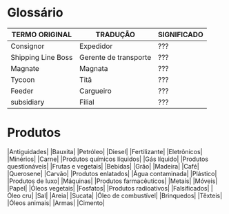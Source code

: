 Glossário
====================
| TERMO ORIGINAL  |  TRADUÇÃO  | SIGNIFICADO  |
| ------------------- | ------------------- |------------------- |
|  Consignor |  Expedidor | ??? |
|  Shipping Line Boss |  Gerente de transporte | ??? |
|  Magnate |  Magnata | ??? |
|  Tycoon |  Titã | ??? |
|  Feeder |  Cargueiro | ??? |
|  subsidiary |  Filial | ??? |

Produtos
====================
|Antiguidades|
|Bauxita|
|Petróleo|
|Diesel|
|Fertilizante|
|Eletrônicos|
|Minérios|
|Carne|
|Produtos químicos líquidos|
|Gás líquido|
|Produtos questionáveis|
|Frutas e vegetais|
|Bebidas|
|Grão|
|Madeira|
|Café|
|Querosene|
|Carvão|
|Produtos enlatados|
|Água contaminada|
|Plástico|
|Produtos de luxo|
|Máquinas|
|Produtos farmacêuticos|
|Metais|
|Móveis|
|Papel|
|Óleos vegetais|
|Fosfatos|
|Produtos radioativos|
|Falsificados|
|Óleo cru|
|Sal|
|Areia|
|Sucata|
|Óleo de combustível|
|Brinquedos|
|Têxteis|
|Óleos animais|
|Armas|
|Cimento|
